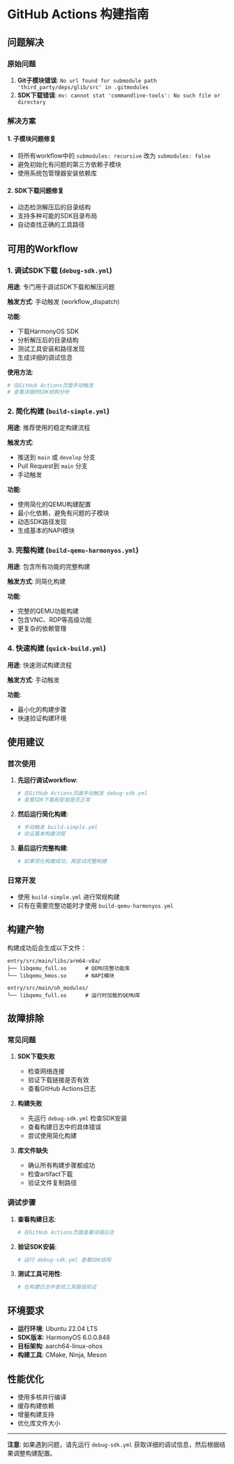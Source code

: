 # GitHub Actions 构建指南

## 问题解决

### 原始问题
1. **Git子模块错误**: `No url found for submodule path 'third_party/deps/glib/src' in .gitmodules`
2. **SDK下载错误**: `mv: cannot stat 'commandline-tools': No such file or directory`

### 解决方案

#### 1. 子模块问题修复
- 将所有workflow中的 `submodules: recursive` 改为 `submodules: false`
- 避免初始化有问题的第三方依赖子模块
- 使用系统包管理器安装依赖库

#### 2. SDK下载问题修复
- 动态检测解压后的目录结构
- 支持多种可能的SDK目录布局
- 自动查找正确的工具路径

## 可用的Workflow

### 1. 调试SDK下载 (`debug-sdk.yml`)
**用途**: 专门用于调试SDK下载和解压问题

**触发方式**: 手动触发 (workflow_dispatch)

**功能**:
- 下载HarmonyOS SDK
- 分析解压后的目录结构
- 测试工具安装和路径发现
- 生成详细的调试信息

**使用方法**:
```bash
# 在GitHub Actions页面手动触发
# 查看详细的SDK结构分析
```

### 2. 简化构建 (`build-simple.yml`)
**用途**: 推荐使用的稳定构建流程

**触发方式**: 
- 推送到 `main` 或 `develop` 分支
- Pull Request到 `main` 分支
- 手动触发

**功能**:
- 使用简化的QEMU构建配置
- 最小化依赖，避免有问题的子模块
- 动态SDK路径发现
- 生成基本的NAPI模块

### 3. 完整构建 (`build-qemu-harmonyos.yml`)
**用途**: 包含所有功能的完整构建

**触发方式**: 同简化构建

**功能**:
- 完整的QEMU功能构建
- 包含VNC、RDP等高级功能
- 更复杂的依赖管理

### 4. 快速构建 (`quick-build.yml`)
**用途**: 快速测试构建流程

**触发方式**: 手动触发

**功能**:
- 最小化的构建步骤
- 快速验证构建环境

## 使用建议

### 首次使用
1. **先运行调试workflow**:
   ```bash
   # 在GitHub Actions页面手动触发 debug-sdk.yml
   # 查看SDK下载和安装是否正常
   ```

2. **然后运行简化构建**:
   ```bash
   # 手动触发 build-simple.yml
   # 验证基本构建流程
   ```

3. **最后运行完整构建**:
   ```bash
   # 如果简化构建成功，再尝试完整构建
   ```

### 日常开发
- 使用 `build-simple.yml` 进行常规构建
- 只有在需要完整功能时才使用 `build-qemu-harmonyos.yml`

## 构建产物

构建成功后会生成以下文件：

```
entry/src/main/libs/arm64-v8a/
├── libqemu_full.so      # QEMU完整功能库
└── libqemu_hmos.so      # NAPI模块

entry/src/main/oh_modules/
└── libqemu_full.so      # 运行时加载的QEMU库
```

## 故障排除

### 常见问题

1. **SDK下载失败**
   - 检查网络连接
   - 验证下载链接是否有效
   - 查看GitHub Actions日志

2. **构建失败**
   - 先运行 `debug-sdk.yml` 检查SDK安装
   - 查看构建日志中的具体错误
   - 尝试使用简化构建

3. **库文件缺失**
   - 确认所有构建步骤都成功
   - 检查artifact下载
   - 验证文件复制路径

### 调试步骤

1. **查看构建日志**:
   ```bash
   # 在GitHub Actions页面查看详细日志
   ```

2. **验证SDK安装**:
   ```bash
   # 运行 debug-sdk.yml 查看SDK结构
   ```

3. **测试工具可用性**:
   ```bash
   # 在构建日志中查找工具路径验证
   ```

## 环境要求

- **运行环境**: Ubuntu 22.04 LTS
- **SDK版本**: HarmonyOS 6.0.0.848
- **目标架构**: aarch64-linux-ohos
- **构建工具**: CMake, Ninja, Meson

## 性能优化

- 使用多核并行编译
- 缓存构建依赖
- 增量构建支持
- 优化库文件大小

---

**注意**: 如果遇到问题，请先运行 `debug-sdk.yml` 获取详细的调试信息，然后根据结果调整构建配置。
